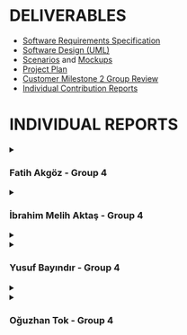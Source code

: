 # **DELIVERABLES**
* [Software Requirements Specification](https://github.com/bounswe/bounswe2022group4/wiki/Requirements)
* [Software Design (UML)](https://github.com/bounswe/bounswe2022group4/wiki/Class-Diagram)
* [Scenarios](https://github.com/bounswe/bounswe2022group4/wiki/451-Milestone-1-Scenarios) and [Mockups](https://github.com/bounswe/bounswe2022group4/wiki/Mockups)
* [Project Plan](https://github.com/bounswe/bounswe2022group4/wiki/Project-Plan)
* [Customer Milestone 2 Group Review](https://github.com/bounswe/bounswe2022group4/edit/master/deliverables/CMPE451_Customer_Presentation_Milestone_2/Customer_Milestone_2.md)
* [Individual Contribution Reports]()

# **INDIVIDUAL REPORTS**

<details>
<summary>

### **Fatih Akgöz - Group 4**

</summary>
  
## 1. Who am I?

### **Responsibilities**



### **Main contributions**




#### **Management Related Significant Issues**

### **Pull Requests**


### **Additional Information**
.
</details>

<details>
<summary>

### **İbrahim Melih Aktaş - Group 4**

</summary>
  
### **Responsibilities**


### **Main contributions**


#### **Code Related Significant Issues**

#### **Management Related Significant Issues**


### **Pull Requests**


### **Additional Information**
.
</details>

<details>
  <summary>


    
    
<details>
  <summary>
    
###  **Yusuf Bayındır - Group 4**    
    
 </summary>

###  **Member**
- Student ID: 2017400042
- Email: yusuf.bayindir@boun.edu.tr
- Personal Wiki: [Yusuf Bayındır](https://github.com/bounswe/bounswe2022group4/wiki/Yusuf-Bay%C4%B1nd%C4%B1r)
- Team: Backend Development Team
  
### **Responsibilities**
- I was mainly responsible for implementing Post and Comment models.
- My other responsibilities were fixing the existing User model, authenticaiton mechanism, implementing basic search functionalities, and revisiting [Requirements](https://github.com/bounswe/bounswe2022group4/wiki/Requirements)


### **Main contributions**
- Backend: Implementation of Post and Comment APIs.
- Backend: Development of the existing User model.
- Backend: Authentication mechanism modification.
- Backend: Implementation of basic Search APIs.
- Requirements: Revision on Requirements. [Requirements](https://github.com/bounswe/bounswe2022group4/wiki/Requirements)

#### **Code Related Significant Issues**
* [Modification of the User model](https://github.com/bounswe/bounswe2022group4/issues/338)
* [Modification of the authentication mechanism](https://github.com/bounswe/bounswe2022group4/issues/339)
* [Implementing Post and Comment models](https://github.com/bounswe/bounswe2022group4/issues/340)
* [Implementing upvote-downvote for Post and Comment](https://github.com/bounswe/bounswe2022group4/issues/378)
* [Modification of registration API.](https://github.com/bounswe/bounswe2022group4/issues/379)
* [API for listing comments under a post.](https://github.com/bounswe/bounswe2022group4/issues/380)
* [API fix for listing posts.](https://github.com/bounswe/bounswe2022group4/issues/381)
* [Modification of response bodies upon request from other teams.](https://github.com/bounswe/bounswe2022group4/issues/395)
* [Implementing basic search functionalities.](https://github.com/bounswe/bounswe2022group4/issues/431)

#### **Management Related Significant Issues**
* [Revision on requirements](https://github.com/bounswe/bounswe2022group4/issues/226)
  
### **Pull Requests**
*  [Post and Comment model implementation initiated.](https://github.com/bounswe/bounswe2022group4/pull/346)
*  [Authentication mechanism modified.](https://github.com/bounswe/bounswe2022group4/pull/353)
*  [Implementation of Comment APIs.](https://github.com/bounswe/bounswe2022group4/pull/369)
*  [Handlling some inconsistencies.](https://github.com/bounswe/bounswe2022group4/pull/377)
*  [Bug-Fix: revisiting permission requirements](https://github.com/bounswe/bounswe2022group4/pull/383)
*  [Modification of response bodies.](https://github.com/bounswe/bounswe2022group4/pull/401)
*  [Bug-Fix: revisiting last update time management of posts and comments](https://github.com/bounswe/bounswe2022group4/pull/402)
*  [Bug-Fix](https://github.com/bounswe/bounswe2022group4/pull/424)
*  [Implementation of user and post search.](https://github.com/bounswe/bounswe2022group4/pull/432)
*  [API for listing Comments.](https://github.com/bounswe/bounswe2022group4/pull/438)

#### **Test Cases**
* Rewriting test cases upon modification of User model.
  
###
</details>
<details>
 <summary>


<details>
  <summary>
    
###  **Oğuzhan Tok - Group 4**    
    
 </summary>

###  **Member**
- Student ID: 2019400267
- Email: oguzhan.tok@boun.edu.tr
- Personal Wiki: [Oğuzhan Tok](https://github.com/bounswe/bounswe2022group4/wiki/Oğuzhan-Tok)
- Team: Backend Development Team
  
### **Responsibilities**
- I was mainly responsible for implementing Chat model and Forget Password functionality.
- My other responsibilities were fixing the existing User model, authenticaiton mechanism, implementing basic search functionalities, and revisiting [Requirements](https://github.com/bounswe/bounswe2022group4/wiki/Requirements)


### **Main contributions**
- Backend: Implementation of Chat APIs.
- Backend: Development of the existing User model via adding Forget Password functionality.

#### **Code Related Significant Issues**
* [Implementation of the Chat API](https://github.com/bounswe/bounswe2022group4/issues/348)
* [Implement a endpoint to fetch messaged users for Chat Application](https://github.com/bounswe/bounswe2022group4/issues/485)
* [Implementation of the Forget Password Functionality](https://github.com/bounswe/bounswe2022group4/issues/407)
* [Implement unit tests for APIs related to Forget Password Functionality](https://github.com/bounswe/bounswe2022group4/issues/484)
* [Implement unit tests for APIs related to Chat model](https://github.com/bounswe/bounswe2022group4/issues/483)

#### **Management Related Significant Issues**

  
### **Pull Requests**
*  [Chat Application is Implemented.](https://github.com/bounswe/bounswe2022group4/pull/368) heka-backend-chat -> heka-backend
*  [An endpoint to fetch messaged users implemented.](https://github.com/bounswe/bounswe2022group4/pull/375) heka-backend-chat -> heka-backend
*  [Forget Password functionality implemented for the User model.](https://github.com/bounswe/bounswe2022group4/pull/406) heka-backend-forget-password -> heka-backend

#### **Test Cases**
*  [Two test cases implemented for the Forget Password functionality.](https://github.com/bounswe/bounswe2022group4/commit/be581a6ea2ce0598798efa21ca4585b1707a0bf0) 
*  [Three test cases implemented for the Chat model.](https://github.com/bounswe/bounswe2022group4/commit/092a58c7f59b37e6d52bb0fe8299a59b6ccc10df)    
  
###
</details>

 <summary>

